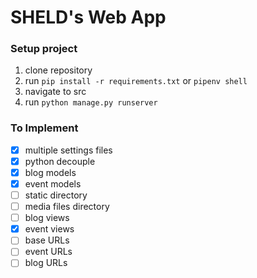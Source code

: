 # SHELD's Web App

### Setup project
1. clone repository
2. run `pip install -r requirements.txt` or `pipenv shell`
3. navigate to src
4. run `python manage.py runserver`


### To Implement
- [x] multiple settings files
- [x] python decouple
- [x] blog models
- [x] event models
- [ ] static directory
- [ ] media files directory
- [ ] blog views
- [x] event views
- [ ] base URLs
- [ ] event URLs
- [ ] blog URLs